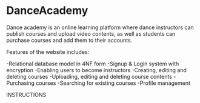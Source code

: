 # DanceAcademy

  Dance academy is an online learning platform where dance instructors can publish courses and upload video contents, 
as well as students can purchase courses and add them to their accounts.

Features of the website includes:

-Relational database model in 4NF form
-Signup & Login system with encryption
-Enabling users to become instructors
-Creating, editing and deleting courses
-Uploading, editing and deleting course contents
-Purchasing courses
-Searching for existing courses
-Profile management

INSTRUCTIONS

